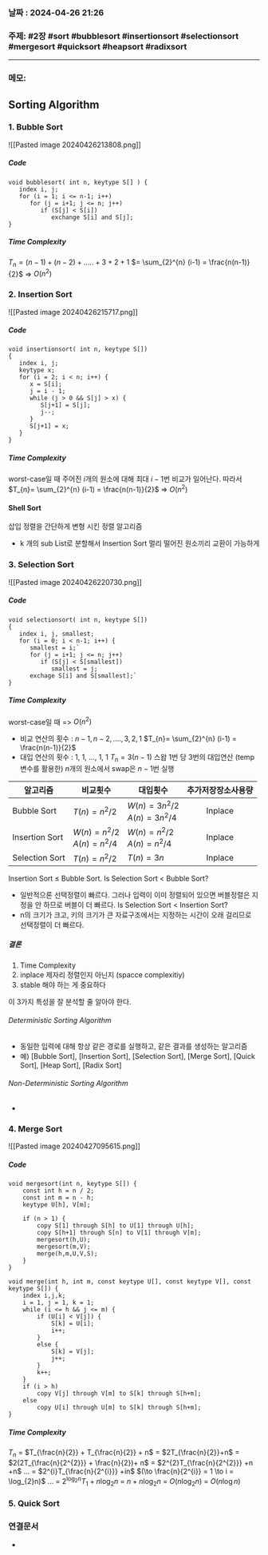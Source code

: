
### 날짜 : 2024-04-26 21:26

### 주제: #2장 #sort #bubblesort #insertionsort #selectionsort #mergesort #quicksort #heapsort #radixsort 

---
### 메모: 
## Sorting Algorithm
### 1. Bubble Sort
![[Pasted image 20240426213808.png]]
##### Code
```
void bubblesort( int n, keytype S[] ) {
   index i, j;
   for (i = 1; i <= n-1; i++)
      for (j = i+1; j <= n; j++)
         if (S[j] < S[i])
            exchange S[i] and S[j];
}
```

##### Time Complexity
$T_{n} = (n-1) + (n-2) + ..... + 3 + 2 + 1$ 
$= \sum_{2}^{n} (i-1) = \frac{n(n-1)}{2}$
=> $O(n^2)$

### 2. Insertion Sort
![[Pasted image 20240426215717.png]]
##### Code
```
void insertionsort( int n, keytype S[])
{
   index i, j;
   keytype x;
   for (i = 2; i < n; i++) {
      x = S[i];
      j = i - 1;
      while (j > 0 && S[j] > x) {
         S[j+1] = S[j];
         j--;
      }
      S[j+1] = x;
   }
}
```

##### Time Complexity
worst-case일 때
주어진 $i$개의 원소에 대해 최대 $i-1$번 비교가 일어난다.
따라서 
$T_{n}= \sum_{2}^{n} (i-1) = \frac{n(n-1)}{2}$ => $O(n^{2})$

#### Shell Sort
삽입 정렬을 간단하게 변형 시킨 정렬 알고리즘
- k 개의 sub List로 분할해서 Insertion Sort
멀리 떨어진 원소끼리 교환이 가능하게 
### 3. Selection Sort 
![[Pasted image 20240426220730.png]]
##### Code
```
void selectionsort( int n, keytype S[])
{
   index i, j, smallest;
   for (i = 0; i < n-1; i++) {
      smallest = i;`
      for (j = i+1; j <= n; j++)
         if (S[j] < S[smallest])
            smallest = j;
      exchage S[i] and S[smallest];`
}
```
##### Time Complexity
worst-case일 때 => $O(n^2)$
- 비교 연산의 횟수 : $n-1, n-2, …., 3, 2, 1$
  $T_{n}= \sum_{2}^{n} (i-1) = \frac{n(n-1)}{2}$
- 대입 연산의 횟수 : 1, 1, ..., 1, 1
  $T_{n} = 3(n-1)$
  스왑 1번 당 3번의 대입연산 (temp 변수를 활용한)
  $n$개의 원소에서 swap은 $n-1$번 실행


| 알고리즘           | 비교횟수                             | 대입횟수                               | 추가저장장소사용량 |
| -------------- | -------------------------------- | ---------------------------------- | :-------: |
| Bubble Sort    | $T(n) = n^2/2$                   | $W(n) = 3n^2/2$<br>$A(n) = 3n^2/4$ |  Inplace  |
| Insertion Sort | $W(n) = n^2/2$<br>$A(n) = n^2/4$ | $W(n) = n^2/2$<br>$A(n) = n^2/4$   |  Inplace  |
| Selection Sort | $T(n) = n^2/2$                   | $T(n) = 3n$                        |  Inplace  |
Insertion Sort $\leq$ Bubble Sort.
Is Selection Sort < Bubble Sort?
- 일반적으론 선택정렬이 빠르다. 그러나 입력이 이미 정렬되어 있으면 버블정렬은 지정을 안 하므로 버블이 더 빠르다.
Is Selection Sort < Insertion Sort?
- n의 크기가 크고, 키의 크기가 큰 자료구조에서는 지정하는 시간이 오래 걸리므로 선택정렬이 더 빠르다.

##### 결론
1. Time Complexity
2. inplace 제자리 정렬인지 아닌지 (spacce complexitiy)
3. stable 해야 하는 게 중요하다

이 3가지 특성을 잘 분석할 줄 알아야 한다.

###### Deterministic Sorting Algorithm
- 동일한 입력에 대해 항상 같은 경로를 실행하고, 같은 결과를 생성하는 알고리즘
- 예) [Bubble Sort], [Insertion Sort], [Selection Sort], [Merge Sort], [Quick Sort], [Heap Sort], [Radix Sort]
###### Non-Deterministic Sorting Algorithm
- 

### 4. Merge Sort 
![[Pasted image 20240427095615.png]]

##### Code
```
void mergesort(int n, keytype S[]) {
	const int h = n / 2;
	const int m = n - h;
	keytype U[h], V[m];

	if (n > 1) {
		copy S[1] through S[h] to U[1] through U[h];
		copy S[h+1] through S[n] to V[1] through V[m];
		mergesort(h,U);
		mergesort(m,V);
		merge(h,m,U,V,S); 
	}
}
```

```
void merge(int h, int m, const keytype U[], const keytype V[], const keytype S[]) {
	index i,j,k;
	i = 1, j = 1, k = 1;
	while (i <= h && j <= m) {
		if (U[i] < V[j]) {
			S[k] = U[i];
			i++;
		}
		else {
			S[k] = V[j];
			j++;
		}
		k++;
	}
	if (i > h)
		copy V[j] through V[m] to S[k] through S[h+m];
	else
		copy U[i] through U[m] to S[k] through S[h+m];
}
```

##### Time Complexity
$T_{n}$ = $T_{\frac{n}{2}} + T_{\frac{n}{2}} + n$
   = $2T_{\frac{n}{2}}+n$
   = $2(2T_{\frac{n}{2^{2}}} + \frac{n}{2})+ n$
   = $2^{2}T_{\frac{n}{2^{2}}} +n +n$
   ...
   = $2^{i}T_{\frac{n}{2^{i}}} +in$          $(\to \frac{n}{2^{i}} = 1 \to i = \log_{2}n)$
   ...
   = $2^{\log_{2}n}T_{1} + n\log_{2}n$
   = $n + n\log_{2}n$
   = $O(n\log_{2}n)$
   = $O(n\log n)$

### 5. Quick Sort

### 연결문서
-
